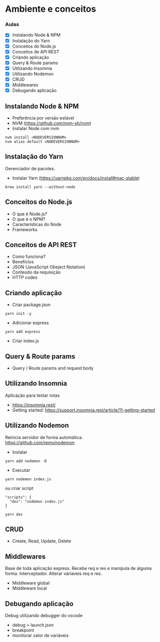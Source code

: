 # Ambiente e conceitos

### Aulas

- [x] Instalando Node & NPM
- [x] Instalação do Yarn
- [x] Conceitos do Node.js
- [x] Conceitos de API REST
- [x] Criando aplicação
- [x] Query & Route params
- [x] Utilizando Insomnia
- [x] Utilizando Nodemon
- [x] CRUD
- [x] Middlewares
- [x] Debugando aplicação

## Instalando Node & NPM

- Preferência por versão estável
- NVM (https://github.com/nvm-sh/nvm)
- Instalar Node com nvm

```
nvm install <NODEVERSIONNUM>
nvm alias default <NODEVERSIONNUM>
```

## Instalação do Yarn

Gerenciador de pacotes.

- Instalar Yarn (https://yarnpkg.com/en/docs/install#mac-stable)

```
brew install yarn --without-node
```

## Conceitos do Node.js

- O que é Node.js?
- O que é o NPM?
- Características do Node
- Frameworks

## Conceitos de API REST

- Como funciona?
- Benefícios
- JSON (JavaScript Obeject Notation)
- Conteúdo da requisição
- HTTP codes

## Criando aplicação

- Criar package.json

```
yarn init -y
```

- Adicionar express

```
yarn add express
```

- Criar index.js

## Query & Route params

- Query / Route params and request body

## Utilizando Insomnia

Aplicação para testar rotas

- https://insomnia.rest/
- Getting started: https://support.insomnia.rest/article/11-getting-started

## Utilizando Nodemon

Reinicia servidor de forma automática.  
https://github.com/remy/nodemon

- Instalar
```
yarn add nodemon -D
```
- Executar 
```
yarn nodemon index.js
```
ou criar script
```
"scripts": {
  "dev": "nodemon index.js"
}
```
```
yarn dev
```

## CRUD

- Create, Read, Update, Delete

## Middlewares

Base de toda aplicação express. Recebe req e res e manipula de alguma forma. Interceptador. Alterar variaveis req e res.

- Middleware global
- Middleware local

## Debugando aplicação

Debug utilizando debugger do vscode

- debug > launch.json
- breakpoint
- monitorar valor de variáveis